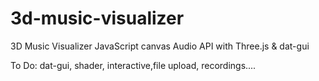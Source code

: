 # 3d-music-visualizer
3D Music Visualizer JavaScript canvas Audio API with Three.js  & dat-gui

To Do:
dat-gui,
shader,
interactive,file upload, recordings....
